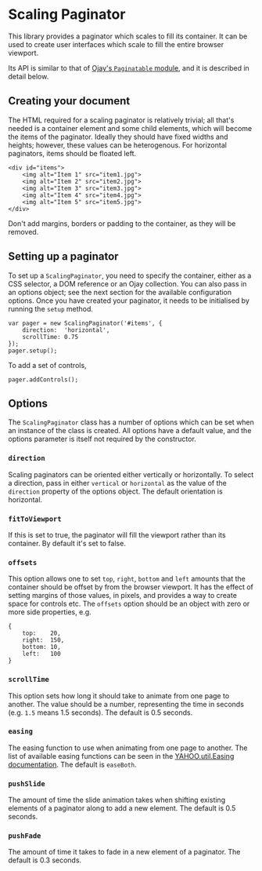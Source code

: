 Scaling Paginator
=================

This library provides a paginator which scales to fill its container. It can be
used to create user interfaces which scale to fill the entire browser viewport.

Its API is similar to that of [Ojay's `Paginatable` module][paginateable], and
it is described in detail below.


Creating your document
----------------------

The HTML required for a scaling paginator is relatively trivial; all that's
needed is a container element and some child elements, which will become the
items of the paginator. Ideally they should have fixed widths and heights;
however, these values can be heterogenous. For horizontal paginators, items
should be floated left.

    <div id="items">
        <img alt="Item 1" src="item1.jpg">
        <img alt="Item 2" src="item2.jpg">
        <img alt="Item 3" src="item3.jpg">
        <img alt="Item 4" src="item4.jpg">
        <img alt="Item 5" src="item5.jpg">
    </div>

Don't add margins, borders or padding to the container, as they will be
removed.


Setting up a paginator
----------------------

To set up a `ScalingPaginator`, you need to specify the container, either as a
CSS selector, a DOM reference or an Ojay collection. You can also pass in an
options object; see the next section for the available configuration options.
Once you have created your paginator, it needs to be initialised by running the
`setup` method.

    var pager = new ScalingPaginator('#items', {
        direction:  'horizontal',
        scrollTime: 0.75
    });
    pager.setup();

To add a set of controls,

    pager.addControls();


Options
-------

The `ScalingPaginator` class has a number of options which can be set when an
instance of the class is created. All options have a default value, and the
options parameter is itself not required by the constructor.

### `direction`

Scaling paginators can be oriented either vertically or horizontally. To select
a direction, pass in either `vertical` or `horizontal` as the value of the
`direction` property of the options object. The default orientation is
horizontal.

### `fitToViewport`

If this is set to true, the paginator will fill the viewport rather than its
container. By default it's set to false.

### `offsets`

This option allows one to set `top`, `right`, `bottom` and `left` amounts that
the container should be offset by from the browser viewport. It has the effect
of setting margins of those values, in pixels, and provides a way to create
space for controls etc. The `offsets` option should be an object with zero or
more side properties, e.g.

    {
        top:    20,
        right:  150,
        bottom: 10,
        left:   100
    }

### `scrollTime`

This option sets how long it should take to animate from one page to another.
The value should be a number, representing the time in seconds (e.g. `1.5`
means 1.5 seconds). The default is 0.5 seconds.

### `easing`

The easing function to use when animating from one page to another. The list of
available easing functions can be seen in the
[YAHOO.util.Easing documentation][easing]. The default is `easeBoth`.

### `pushSlide`

The amount of time the slide animation takes when shifting existing elements of
a paginator along to add a new element. The default is 0.5 seconds.

### `pushFade`

The amount of time it takes to fade in a new element of a paginator. The
default is 0.3 seconds.

  [paginateable]: http://ojay.othermedia.org/articles/paginator.html
  [easing]:       http://developer.yahoo.com/yui/docs/YAHOO.util.Easing.html
